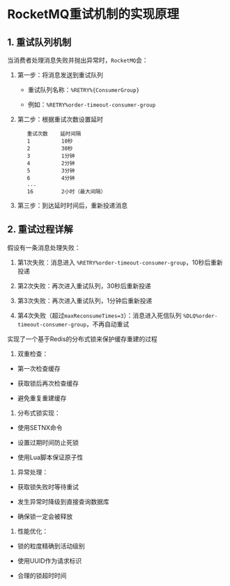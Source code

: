# RocketMQ重试机制的实现原理

## 1. 重试队列机制

当消费者处理消息失败并抛出异常时，`RocketMQ`会：

1. 第一步：将消息发送到重试队列

   - 重试队列名称：`%RETRY%{ConsumerGroup}`


   - 例如：`%RETRY%order-timeout-consumer-group`

2. 第二步：根据重试次数设置延时

   ```
      重试次数    延时间隔
      1          10秒
      2          30秒  
      3          1分钟
      4          2分钟
      5          3分钟
      6          4分钟
      ...
      16         2小时（最大间隔）
   ```

3. 第三步：到达延时时间后，重新投递消息

## 2. 重试过程详解

假设有一条消息处理失败：

1. 第1次失败：消息进入 `%RETRY%order-timeout-consumer-group`，10秒后重新投递

2. 第2次失败：再次进入重试队列，30秒后重新投递

3. 第3次失败：再次进入重试队列，1分钟后重新投递

4. 第4次失败（超过`maxReconsumeTimes=3`）：消息进入死信队列 `%DLQ%order-timeout-consumer-group`，不再自动重试



实现了一个基于Redis的分布式锁来保护缓存重建的过程

1. 双重检查：

- 第一次检查缓存

- 获取锁后再次检查缓存

- 避免重复重建缓存

1. 分布式锁实现：

- 使用SETNX命令

- 设置过期时间防止死锁

- 使用Lua脚本保证原子性

1. 异常处理：

- 获取锁失败时等待重试

- 发生异常时降级到直接查询数据库

- 确保锁一定会被释放

1. 性能优化：

- 锁的粒度精确到活动级别

- 使用UUID作为请求标识

- 合理的锁超时时间



